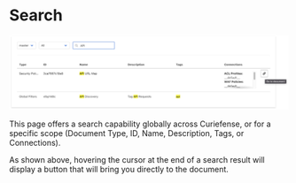 # Search

![](<../.gitbook/assets/image (32).png>)

This page offers a search capability globally across Curiefense, or for a specific scope (Document Type, ID, Name, Description, Tags, or Connections).

As shown above, hovering the cursor at the end of a search result will display a button that will bring you directly to the document.
